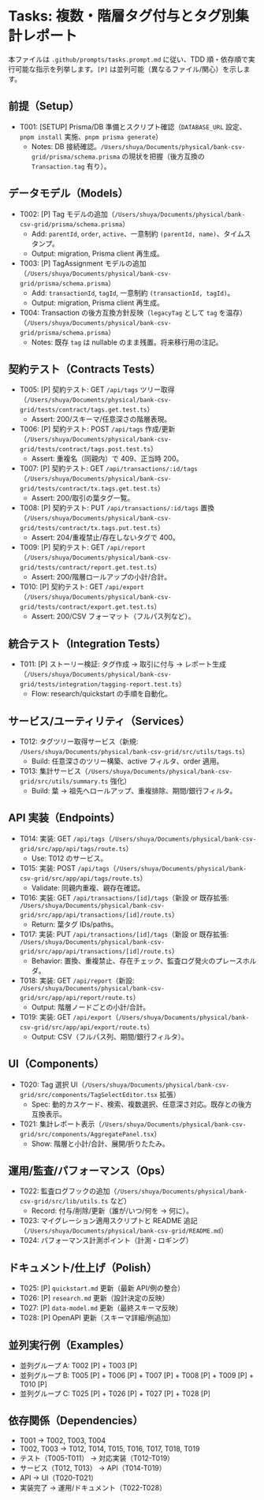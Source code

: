# Tasks: 複数・階層タグ付与とタグ別集計レポート

本ファイルは `.github/prompts/tasks.prompt.md` に従い、TDD 順・依存順で実行可能な指示を列挙します。`[P]` は並列可能（異なるファイル/関心）を示します。

## 前提（Setup）

- T001: [SETUP] Prisma/DB 準備とスクリプト確認（`DATABASE_URL` 設定、`pnpm install` 実施、`pnpm prisma generate`）
  - Notes: DB 接続確認。`/Users/shuya/Documents/physical/bank-csv-grid/prisma/schema.prisma` の現状を把握（後方互換の `Transaction.tag` 有り）。

## データモデル（Models）

- T002: [P] Tag モデルの追加（`/Users/shuya/Documents/physical/bank-csv-grid/prisma/schema.prisma`）
  - Add: `parentId`, `order`, `active`、一意制約 `(parentId, name)`、タイムスタンプ。
  - Output: migration, Prisma client 再生成。
- T003: [P] TagAssignment モデルの追加（`/Users/shuya/Documents/physical/bank-csv-grid/prisma/schema.prisma`）
  - Add: `transactionId`, `tagId`, 一意制約 `(transactionId, tagId)`。
  - Output: migration, Prisma client 再生成。
- T004: Transaction の後方互換方針反映（`legacyTag` として `tag` を温存）（`/Users/shuya/Documents/physical/bank-csv-grid/prisma/schema.prisma`）
  - Notes: 既存 `tag` は nullable のまま残置。将来移行用の注記。

## 契約テスト（Contracts Tests）

- T005: [P] 契約テスト: GET `/api/tags` ツリー取得（`/Users/shuya/Documents/physical/bank-csv-grid/tests/contract/tags.get.test.ts`）
  - Assert: 200/スキーマ/任意深さの階層表現。
- T006: [P] 契約テスト: POST `/api/tags` 作成/更新（`/Users/shuya/Documents/physical/bank-csv-grid/tests/contract/tags.post.test.ts`）
  - Assert: 重複名（同親内）で 409、正当時 200。
- T007: [P] 契約テスト: GET `/api/transactions/:id/tags`（`/Users/shuya/Documents/physical/bank-csv-grid/tests/contract/tx.tags.get.test.ts`）
  - Assert: 200/取引の葉タグ一覧。
- T008: [P] 契約テスト: PUT `/api/transactions/:id/tags` 置換（`/Users/shuya/Documents/physical/bank-csv-grid/tests/contract/tx.tags.put.test.ts`）
  - Assert: 204/重複禁止/存在しないタグで 400。
- T009: [P] 契約テスト: GET `/api/report`（`/Users/shuya/Documents/physical/bank-csv-grid/tests/contract/report.get.test.ts`）
  - Assert: 200/階層ロールアップの小計/合計。
- T010: [P] 契約テスト: GET `/api/export`（`/Users/shuya/Documents/physical/bank-csv-grid/tests/contract/export.get.test.ts`）
  - Assert: 200/CSV フォーマット（フルパス列など）。

## 統合テスト（Integration Tests）

- T011: [P] ストーリー検証: タグ作成 → 取引に付与 → レポート生成（`/Users/shuya/Documents/physical/bank-csv-grid/tests/integration/tagging-report.test.ts`）
  - Flow: research/quickstart の手順を自動化。

## サービス/ユーティリティ（Services）

- T012: タグツリー取得サービス（新規: `/Users/shuya/Documents/physical/bank-csv-grid/src/utils/tags.ts`）
  - Build: 任意深さのツリー構築、active フィルタ、order 適用。
- T013: 集計サービス（`/Users/shuya/Documents/physical/bank-csv-grid/src/utils/summary.ts` 強化）
  - Build: 葉 → 祖先へロールアップ、重複排除、期間/銀行フィルタ。

## API 実装（Endpoints）

- T014: 実装: GET `/api/tags`（`/Users/shuya/Documents/physical/bank-csv-grid/src/app/api/tags/route.ts`）
  - Use: T012 のサービス。
- T015: 実装: POST `/api/tags`（`/Users/shuya/Documents/physical/bank-csv-grid/src/app/api/tags/route.ts`）
  - Validate: 同親内重複、親存在確認。
- T016: 実装: GET `/api/transactions/[id]/tags`（新設 or 既存拡張: `/Users/shuya/Documents/physical/bank-csv-grid/src/app/api/transactions/[id]/route.ts`）
  - Return: 葉タグ IDs/paths。
- T017: 実装: PUT `/api/transactions/[id]/tags`（新設 or 既存拡張: `/Users/shuya/Documents/physical/bank-csv-grid/src/app/api/transactions/[id]/route.ts`）
  - Behavior: 置換、重複禁止、存在チェック、監査ログ発火のプレースホルダ。
- T018: 実装: GET `/api/report`（新設: `/Users/shuya/Documents/physical/bank-csv-grid/src/app/api/report/route.ts`）
  - Output: 階層ノードごとの小計/合計。
- T019: 実装: GET `/api/export`（`/Users/shuya/Documents/physical/bank-csv-grid/src/app/api/export/route.ts`）
  - Output: CSV（フルパス列、期間/銀行フィルタ）。

## UI（Components）

- T020: Tag 選択 UI（`/Users/shuya/Documents/physical/bank-csv-grid/src/components/TagSelectEditor.tsx` 拡張）
  - Spec: 動的カスケード、検索、複数選択、任意深さ対応。既存との後方互換表示。
- T021: 集計レポート表示（`/Users/shuya/Documents/physical/bank-csv-grid/src/components/AggregatePanel.tsx`）
  - Show: 階層と小計/合計、展開/折りたたみ。

## 運用/監査/パフォーマンス（Ops）

- T022: 監査ログフックの追加（`/Users/shuya/Documents/physical/bank-csv-grid/src/lib/utils.ts` など）
  - Record: 付与/削除/更新（誰が/いつ/何を → 何に）。
- T023: マイグレーション適用スクリプトと README 追記（`/Users/shuya/Documents/physical/bank-csv-grid/README.md`）
- T024: パフォーマンス計測ポイント（計測・ロギング）

## ドキュメント/仕上げ（Polish）

- T025: [P] `quickstart.md` 更新（最新 API/例の整合）
- T026: [P] `research.md` 更新（設計決定の反映）
- T027: [P] `data-model.md` 更新（最終スキーマ反映）
- T028: [P] OpenAPI 更新（スキーマ詳細/例追加）

## 並列実行例（Examples）

- 並列グループ A: T002 [P] + T003 [P]
- 並列グループ B: T005 [P] + T006 [P] + T007 [P] + T008 [P] + T009 [P] + T010 [P]
- 並列グループ C: T025 [P] + T026 [P] + T027 [P] + T028 [P]

## 依存関係（Dependencies）

- T001 → T002, T003, T004
- T002, T003 → T012, T014, T015, T016, T017, T018, T019
- テスト（T005-T011） → 対応実装（T012-T019）
- サービス（T012, T013） → API（T014-T019）
- API → UI（T020-T021）
- 実装完了 → 運用/ドキュメント（T022-T028）
